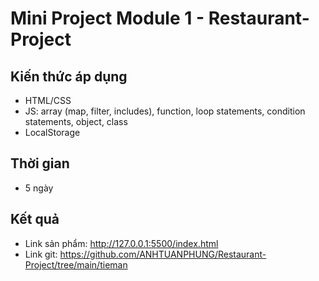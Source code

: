 # Mini Project Module 1 - Restaurant-Project

## Kiến thức áp dụng
+ HTML/CSS
+ JS: array (map, filter, includes), function, loop statements, condition statements, object, class
+ LocalStorage

## Thời gian
+ 5 ngày

## Kết quả
+ Link sản phẩm: http://127.0.0.1:5500/index.html
+ Link git: https://github.com/ANHTUANPHUNG/Restaurant-Project/tree/main/tieman